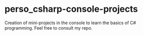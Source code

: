 # perso_csharp-console-projects
Creation of mini-projects in the console to learn the basics of C# programming. Feel free to consult my repo.
